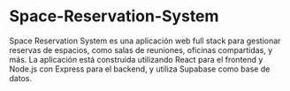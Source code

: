 # Space-Reservation-System
Space Reservation System es una aplicación web full stack para gestionar reservas de espacios, como salas de reuniones, oficinas compartidas, y más. La aplicación está construida utilizando React para el frontend y Node.js con Express para el backend, y utiliza Supabase como base de datos.
